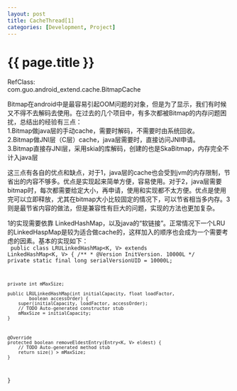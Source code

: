 ```yaml
---
layout: post
title: CacheThread[1]
categories: [Development, Project]
---
```


{{ page.title }}
================
RefClass:</br>
	com.guo.android_extend.cache.BitmapCache</br>
	
Bitmap在android中是最容易引起OOM问题的对象，但是为了显示，我们有时候又不得不去解码去使用。在过去的几个项目中，有多次都被Bitmap的内存问题困扰，总结出的经验有三点：</br>
1.Bitmap做java层的手动cache，需要时解码，不需要时由系统回收。</br>
2.Bitmap做JNI层（C层）cache，java层需要时，直接访问JNI申请。</br>
3.Bitmap直接存JNI层，采用skia的库解码，创建的也是SkaBitmap，内存完全不计入java层</br>

这三点有各自的优点和缺点，对于1，java层的cache也会受到jvm的内存限制，节省出的内容不够多。优点是实现起来简单方便，容易使用。对于2，java层需要bitmap时，每次都需要给定大小，再申请，使用和实现都不太方便。优点是使用完可以立即释放，尤其在bitmap大小比较固定的情况下，可以节省相当多内存。3则是最节省内容的做法，但是兼容性有巨大的问题，实现的方法也更加复杂。</br>

1的实现需要依靠 LinkedHashMap，以及java的“软链接”。正常情况下一个LRU的LinkedHaspMap是较为适合做cache的，这样加入的顺序也会成为一个需要考虑的因素。基本的实现如下：</br>
<code>
public class LRULinkedHashMap<K, V> extends LinkedHashMap<K, V> {
	/**
	 * @Version InitVersion. 10000L
	 */
	private static final long serialVersionUID = 10000L;

	private int mMaxSize;

	public LRULinkedHashMap(int initialCapacity, float loadFactor,
			boolean accessOrder) {
		super(initialCapacity, loadFactor, accessOrder);
		// TODO Auto-generated constructor stub
		mMaxSize = initialCapacity;
	}



	@Override
	protected boolean removeEldestEntry(Entry<K, V> eldest) {
		// TODO Auto-generated method stub
		return size() > mMaxSize;
	}

}
</code>
